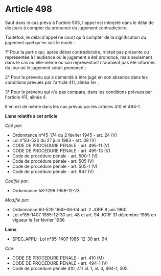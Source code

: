 # Article 498

Sauf dans le cas prévu à l'article 505, l'appel est interjeté dans le délai de dix jours à compter du prononcé du jugement
contradictoire.

Toutefois, le délai d'appel ne court qu'à compter de la signification du jugement quel qu'en soit le mode :

1° Pour la partie qui, après débat contradictoire, n'était pas présente ou représentée à l'audience où le jugement a été
prononcé, mais seulement dans le cas où elle-même ou son représentant n'auraient pas été informés du jour où le jugement
serait prononcé ;

2° Pour le prévenu qui a demandé à être jugé en son absence dans les conditions prévues par l'article 411, alinéa 1er ;

3° Pour le prévenu qui n'a pas comparu, dans les conditions prévues par l'article 411, alinéa 4.

Il en est de même dans les cas prévus par les articles 410 et 494-1.

**Liens relatifs à cet article**

_Cité par_:

  - Ordonnance n°45-174 du 2 février 1945 - art. 24 (V)
  - Loi n°83-520 du 27 juin 1983 - art. 38 (V)
  - CODE DE PROCEDURE PENALE - art. 495-11 (V)
  - CODE DE PROCEDURE PENALE - art. 495-13 (V)
  - Code de procédure pénale - art. 500-1 (V)
  - Code de procédure pénale - art. 505 (V)
  - Code de procédure pénale - art. 505-1 (V)
  - Code de procédure pénale - art. 847 (V)

_Codifié par_:

  - Ordonnance 58-1296 1958-12-23

_Modifié par_:

  - Ordonnance 60-529 1960-06-04 art. 2 JORF 8 juin 1960
  - Loi n°85-1407 1985-12-30 art. 48 et art. 94 JORF 31 décembre 1985 en vigueur le 1er février 1986

**Liens**:

  - SPEC_APPLI: Loi n°85-1407 1985-12-30 art. 94

_Cite_:

  - CODE DE PROCEDURE PENALE - art. 410 (M)
  - CODE DE PROCEDURE PENALE - art. 494-1 (V)
  - Code de procédure pénale 410, 411 al. 1, al. 4, 494-1, 505
